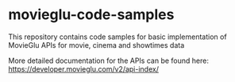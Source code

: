 # movieglu-code-samples
This repository contains code samples for basic implementation of MovieGlu APIs for movie, cinema and showtimes data

More detailed documentation for the APIs can be found here: https://developer.movieglu.com/v2/api-index/
